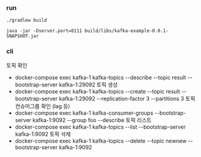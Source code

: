
### run
`./gradlew build`

`java -jar -Dserver.port=8111 build/libs/kafka-example-0.0.1-SNAPSHOT.jar`

### cli
토픽 확인
- docker-compose exec kafka-1 kafka-topics --describe --topic result --bootstrap-server kafka-1:29092
토픽 생성
- docker-compose exec kafka-1 kafka-topics --create --topic result --bootstrap-server kafka-1:29092 --replication-factor 3 --partitions 3
토픽 컨슈머그룹 확인 (lag 등)
- docker-compose exec kafka-1 kafka-consumer-groups --bootstrap-server kafka-1:9092 --group foo  --describe
토픽 리스트
- docker-compose exec kafka-1 kafka-topics --list --bootstrap-server kafka-1:9092
토픽 삭제
- docker-compose exec kafka-1 kafka-topics --delete --topic newnew --bootstrap-server kafka-1:9092
